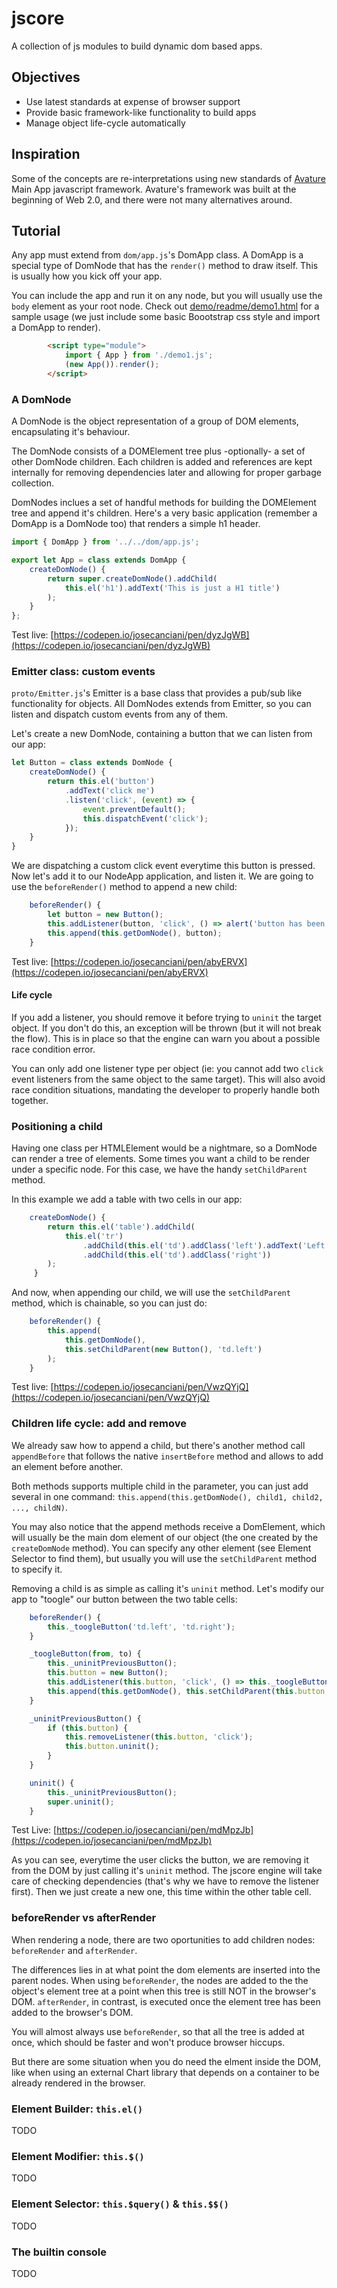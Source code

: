 # jscore

A collection of js modules to build dynamic dom based apps.

## Objectives

* Use latest standards at expense of browser support
* Provide basic framework-like functionality to build apps
* Manage object life-cycle automatically

## Inspiration

Some of the concepts are re-interpretations using new standards of [Avature](https://wwww.avature.net) Main App javascript framework. Avature's framework was built at the beginning of Web 2.0, and there were not many alternatives around.

## Tutorial

Any app must extend from `dom/app.js`'s DomApp class. A DomApp is a special type of DomNode that has the `render()` method to draw itself. This is usually how you kick off your app.

You can include the app and run it on any node, but you will usually use the `body` element as your root node. Check out [demo/readme/demo1.html](demo/readme/demo1.html) for a sample usage (we just include some basic Boootstrap css style and import a DomApp to render).

```html
        <script type="module">
            import { App } from './demo1.js';
            (new App()).render();
        </script>
```

### A DomNode

A DomNode is the object representation of a group of DOM elements, encapsulating it's behaviour.

The DomNode consists of a DOMElement tree plus -optionally- a set of other DomNode children. Each children is added and references are kept internally for removing dependencies later and allowing for proper garbage collection.

DomNodes inclues a set of handful methods for building the DOMElement tree and append it's children. Here's a very basic application (remember a DomApp is a DomNode too) that renders a simple h1 header.

```javascript
import { DomApp } from '../../dom/app.js';

export let App = class extends DomApp {
    createDomNode() {
        return super.createDomNode().addChild(
            this.el('h1').addText('This is just a H1 title')
        );
    }
};
```
Test live: [https://codepen.io/josecanciani/pen/dyzJgWB](https://codepen.io/josecanciani/pen/dyzJgWB)

### Emitter class: custom events

`proto/Emitter.js`'s Emitter is a base class that provides a pub/sub like functionality for objects. All DomNodes extends from Emitter, so you can listen and dispatch custom events from any of them.

Let's create a new DomNode, containing a button that we can listen from our app:

```javascript
let Button = class extends DomNode {
    createDomNode() {
        return this.el('button')
            .addText('click me')
            .listen('click', (event) => {
                event.preventDefault();
                this.dispatchEvent('click');
            });
    }
}
```

We are dispatching a custom click event everytime this button is pressed. Now let's add it to our NodeApp application, and listen it. We are going to use the `beforeRender()` method to append a new child:

```javascript
    beforeRender() {
        let button = new Button();
        this.addListener(button, 'click', () => alert('button has been clicked'))
        this.append(this.getDomNode(), button);
    }
```

Test live: [https://codepen.io/josecanciani/pen/abyERVX](https://codepen.io/josecanciani/pen/abyERVX)

#### Life cycle

If you add a listener, you should remove it before trying to `uninit` the target object. If you don't do this, an exception will be thrown (but it will not break the flow). This is in place so that the engine can warn you about a possible race condition error.

You can only add one listener type per object (ie: you cannot add two `click` event listeners from the same object to the same target). This will also avoid race condition situations, mandating the developer to properly handle both together.

### Positioning a child

Having one class per HTMLElement would be a nightmare, so a DomNode can render a tree of elements. Some times you want a child to be render under a specific node. For this case, we have the handy `setChildParent` method.

In this example we add a table with two cells in our app:

```javascript
    createDomNode() {
        return this.el('table').addChild(
            this.el('tr')
                .addChild(this.el('td').addClass('left').addText('Left column, on the right the custom positioned content: '))
                .addChild(this.el('td').addClass('right'))
        );
     }
```

And now, when appending our child, we will use the `setChildParent` method, which is chainable, so you can just do:

```javascript
    beforeRender() {
        this.append(
            this.getDomNode(),
            this.setChildParent(new Button(), 'td.left')
        );
    }
```

Test live: [https://codepen.io/josecanciani/pen/VwzQYjQ](https://codepen.io/josecanciani/pen/VwzQYjQ)

### Children life cycle: add and remove

We already saw how to append a child, but there's another method call `appendBefore` that follows the native `insertBefore` method and allows to add an element before another.

Both methods supports multiple child in the parameter, you can just add several in one command: `this.append(this.getDomNode(), child1, child2, ..., childN)`.

You may also notice that the append methods receive a DomElement, which will usually be the main dom element of our object (the one created by the `createDomNode` method). You can specify any other element (see Element Selector to find them), but usually you will use the `setChildParent` method to specify it.

Removing a child is as simple as calling it's `uninit` method. Let's modify our app to "toogle" our button between the two table cells:

```javascript
    beforeRender() {
        this._toogleButton('td.left', 'td.right');
    }

    _toogleButton(from, to) {
        this._uninitPreviousButton();
        this.button = new Button();
        this.addListener(this.button, 'click', () => this._toogleButton(to, from));
        this.append(this.getDomNode(), this.setChildParent(this.button, from));
    }

    _uninitPreviousButton() {
        if (this.button) {
            this.removeListener(this.button, 'click');
            this.button.uninit();
        }
    }

    uninit() {
        this._uninitPreviousButton();
        super.uninit();
    }
```

Test Live: [https://codepen.io/josecanciani/pen/mdMpzJb](https://codepen.io/josecanciani/pen/mdMpzJb)

As you can see, everytime the user clicks the button, we are removing it from the DOM by just calling it's `uninit` method. The jscore engine will take care of checking dependencies (that's why we have to remove the listener first). Then we just create a new one, this time within the other table cell.

### beforeRender vs afterRender

When rendering a node, there are two oportunities to add children nodes: `beforeRender` and `afterRender`.

The differences lies in at what point the dom elements are inserted into the parent nodes. When using `beforeRender`, the nodes are added to the the object's element tree at a point when this tree is still NOT in the browser's DOM. `afterRender`, in contrast, is executed once the element tree has been added to the browser's DOM.

You will almost always use `beforeRender`, so that all the tree is added at once, which should be faster and won't produce browser hiccups.

But there are some situation when you do need the elment inside the DOM, like when using an external Chart library that depends on a container to be already rendered in the browser.

### Element Builder: `this.el()`

TODO

### Element Modifier: `this.$()`

TODO

### Element Selector: `this.$query()` & `this.$$()`

TODO

### The builtin console

TODO

